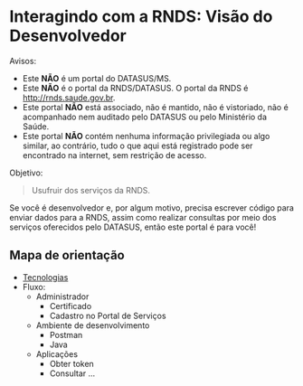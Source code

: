 # Interagindo com a RNDS: Visão do Desenvolvedor

Avisos:

- Este **NÃO** é um portal do DATASUS/MS.
- Este **NÃO** é o portal da RNDS/DATASUS. O portal da RNDS é http://rnds.saude.gov.br.
- Este portal **NÃO** está associado, não é mantido, não é vistoriado, não é acompanhado nem auditado pelo DATASUS ou pelo Ministério da Saúde.
- Este portal **NÃO** contém nenhuma informação privilegiada ou algo similar, ao contrário, tudo o que aqui está registrado pode ser encontrado na internet, sem restrição de acesso.

Objetivo:

> Usufruir dos serviços da RNDS.

Se você é desenvolvedor e, por algum motivo, precisa escrever código para enviar
dados para a RNDS, assim como realizar consultas por meio dos serviços
oferecidos pelo DATASUS, então este portal é para você!

## Mapa de orientação

- [Tecnologias](documentos/tecnologias.md)
- Fluxo: 
  - Administrador
    - Certificado
    - Cadastro no Portal de Serviços
  - Ambiente de desenvolvimento
    - Postman
    - Java
  - Aplicações
    - Obter token
    - Consultar ...
  
